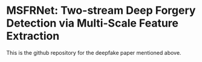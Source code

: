 # MSFRNet: Two-stream Deep Forgery Detection via Multi-Scale Feature Extraction
This is the github repository for the deepfake paper mentioned above.
